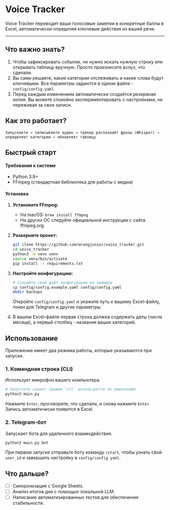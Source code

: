 # Voice Tracker

Voice Tracker переводит ваши голосовые заметки в конкретные баллы в Excel, автоматически определяя ключевые действия из вашей речи.

---

## Что важно знать?

1.  Чтобы зафиксировать событие, не нужно искать нужную строку или открывать таблицу вручную. Просто произнесите вслух, что сделали.
2.  Вы сами решаете, какие категории отслеживать и какие слова будут ключевыми. Все параметры задаются в одном файле - `config/config.yaml`.
3.  Перед каждым изменением автоматически создаётся резервная копия. Вы можете спокойно экспериментировать с настройками, не переживая за свои записи.

## Как это работает?

`Запускаете → записываете аудио → трекер распознаёт фразы (Whisper) → определяет категории → обновляет таблицу`

## Быстрый старт

#### Требования к системе

-   Python 3.8+
-   FFmpeg (стандартная библиотека для работы с медиа)

#### Установка

1.  **Установите FFmpeg:**
    -   На macOS: `brew install ffmpeg`
    -   На других ОС следуйте официальной инструкции с сайта ffmpeg.org.

2.  **Разверните проект:**
    ```bash
    git clone https://github.com/wrongjunior/voice_tracker.git
    cd voice_tracker
    python3 -m venv venv
    source venv/bin/activate
    pip install -r requirements.txt
    ```

3.  **Настройте конфигурацию:**
    ```bash
    # Создайте свой файл конфигурации из примера
    cp config/config.example.yaml config/config.yaml
    mkdir backups
    ```
    Откройте `config/config.yaml` и укажите путь к вашему Excel-файлу, токен для Telegram и другие параметры.

4.  В вашем Excel-файле первая строка должна содержать даты (числа месяца), а первый столбец - названия ваших категорий.

## Использование

Приложение имеет два режима работы, которые указываются при запуске.

### 1. Командная строка (CLI)

Использует микрофон вашего компьютера.
```bash
# Запустите скрипт (режим 'cli' используется по умолчанию)
python3 main.py
```
Нажмите `Enter`, проговорите, что сделали, и снова нажмите `Enter`. Запись автоматически появится в Excel.

### 2. Telegram-бот

Запускает бота для удаленного взаимодействия.
```bash
python3 main.py bot
```
При первом запуске отправьте боту команду `/start`, чтобы узнать свой `user_id` и завершить настройку в `config/config.yaml`.

## Что дальше?

-   [ ] Синхронизация с Google Sheets.
-   [ ] Анализ итогов дня с помощью локальной LLM.
-   [ ] Написание автоматизированных тестов для обеспечения стабильности.
